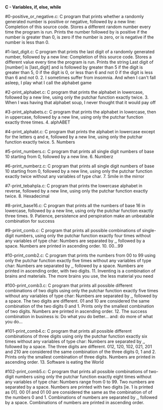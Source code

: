 **C - Variables, if, else, while**

#0-positive_or_negative.c: C program that prints whether a randomly generated number is positive or negative, followed by a new line: Completion of this source code. Stores a different random number every time the program is run. Prints the number followed by is positive if the number is greater than 0, is zero if the number is zero, or is negative if the number is less than 0.

#1-last_digit.c: C program that prints the last digit of a randomly generated number, followed by a new line: Completion of this source code. Stores a different value every time the program is run. Prints the string Last digit of [number] is [last_digit] and is followed by greater than 5 if the digit is greater than 5, 0 if the digit is 0, or less than 6 and not 0 if the digit is less than 6 and not 0. 2. I sometimes suffer from insomnia. And when I can't fall asleep, I play what I call the alphabet game

#2-print_alphabet.c: C program that prints the alphabet in lowercase, followed by a new line, using only the putchar function exactly twice. 3. When I was having that alphabet soup, I never thought that it would pay off

#3-print_alphabets.c: C program that prints the alphabet in lowercase, then in uppercase, followed by a new line, using only the putchar function exactly three times. 4. alphABET

#4-print_alphabt.c: C program that prints the alphabet in lowercase except for the letters q and e, followed by a new line, using only the putchar function exactly twice. 5. Numbers

#5-print_numbers.c: C program that prints all single digit numbers of base 10 starting from 0, followed by a new line. 6. Numberz

#6-print_numberz.c: C program that prints all single digit numbers of base 10 starting from 0, followed by a new line, using only the putchar function exactly twice without any variables of type char. 7. Smile in the mirror

#7-print_tebahpla.c: C program that prints the lowercase alphabet in reverse, followed by a new line, using only the putchar function exactly twice. 8. Hexadecimal

#8-print_base16.c: C program that prints all the numbers of base 16 in lowercase, followed by a new line, using only the putchar function exactly three times. 9. Patience, persistence and perspiration make an unbeatable combination for success

#9-print_comb.c: C program that prints all possible combinations of single-digit numbers, using only the putchar function exactly four times without any variables of type char: Numbers are separated by ,, followed by a space. Numbers are printed in ascending order. 10. 00...99

#10-print_comb2.c: C program that prints the numbers from 00 to 99 using only the putchar function exactly five times without any variables of type char: Numbers are separated by ,, followed by a space. Numbers are printed in ascending order, with two digits. 11. Inventing is a combination of brains and materials. The more brains you use, the less material you need

#100-print_comb3.c: C program that prints all possible different combinations of two digits using only the putchar function exactly five times without any variables of type char: Numbers are separated by ,, followed by a space. The two digits are different. 01 and 10 are considered the same combination of the two digits 0 and 1. Prints only the smallest combination of two digits. Numbers are printed in ascending order. 12. The success combination in business is: Do what you do better... and: do more of what you do...

#101-print_comb4.c: C program that prints all possible different combinations of three digits using only the putchar function exactly six times without any variables of type char: Numbers are separated by ,, followed by a space. The three digits are different. 012, 120, 102, 021, 201 and 210 are considered the same combination of the three digits 0, 1 and 2. Prints only the smallest combination of three digits. Numbers are printed in ascending order. 13. Software is eating the World

#102-print_comb5.c: C program that prints all possible combinations of two-digit numbers using only the putchar function exactly eight times without any variables of type char: Numbers range from 0 to 99. Two numbers are separated by a space. Numbers are printed with two digits [ie. 1 is printed as 01]. 00 01 and 01 00 are considered the same as the combination of of the numbers 0 and 1. Combinations of numbers are separated by ,, followed by a space. Combinations of numbers are printed in ascending order.
